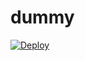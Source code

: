 # dummy 

[![Deploy](https://www.herokucdn.com/deploy/button.svg)](https://dashboard.heroku.com/new?button-url=https%3A%2F%2Fgithub.com%2Ftheshashankk%2Fdummy%2Fblob%2Fmain%2FREADME.md&template=https%3A%2F%2Fgithub.com%2Ftheshashankk%2Fdummy)
